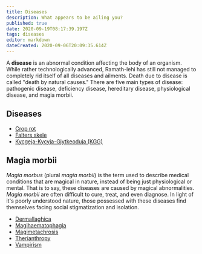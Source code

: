 ```yaml
---
title: Diseases
description: What appears to be ailing you?
published: true
date: 2020-09-19T08:17:39.197Z
tags: diseases
editor: markdown
dateCreated: 2020-09-06T20:09:35.614Z
---
```


A **disease** is an abnormal condition affecting the body of an organism. While rather technologically advanced, Ramath-lehi has still not managed to completely rid itself of all diseases and ailments. Death due to disease is called "death by natural causes." There are five main types of disease: pathogenic disease, deficiency disease, hereditary disease, physiological disease, and magia morbii.

## Diseases

- [Crop rot](/diseases/crop-rot)
- [Falters skele](/diseases/falters-skele)
- [Kycgeja-Kycyja-Gjytkeoduja (KGG)](/diseases/kycgeja-kycyja-gjytkeoduja "wikilink")

## Magia morbii

*Magia morbus* (plural *magia morbii*) is the term used to describe medical conditions that are magical in nature, instead of being just physiological or mental. That is to say, these diseases are caused by magical abnormalities. *Magia morbii* are often difficult to cure, treat, and even diagnose. In light of it's poorly understood nature, those possessed with these diseases find themselves facing social stigmatization and isolation.

- [Dermallaghica](/diseases/dermallaghica)
- [Magihaematophagia](/diseases/magihaematophagia)
- [Magimetachrosis](/diseases/magimetachrosis)
- [Therianthropy](/diseases/therianthropy)
- [Vampirism](/diseases/vampirism)